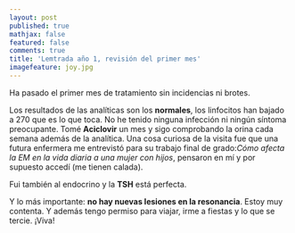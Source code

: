 ```yaml
---
layout: post
published: true
mathjax: false
featured: false
comments: true
title: 'Lemtrada año 1, revisión del primer mes'
imagefeature: joy.jpg
---
```

Ha pasado el primer mes de tratamiento sin incidencias ni brotes.

Los resultados de las analíticas son los **normales**, los linfocitos han bajado a 270 que es lo que toca. No he tenido ninguna infección ni ningún síntoma preocupante.
Tomé **Aciclovir** un mes y sigo comprobando la orina cada semana además de la analítica.
Una cosa curiosa de la visita fue que una futura enfermera me entrevistó para su trabajo final de grado:_Cómo afecta la EM en la vida diaria a una mujer con hijos_, pensaron en mí y por supuesto accedí (me tienen calada).

Fui también al endocrino y la **TSH** está perfecta.

Y lo más importante: **no hay nuevas lesiones en la resonancia**. Estoy muy contenta. Y además tengo permiso para viajar, irme a fiestas y lo que se tercie. ¡Viva!
